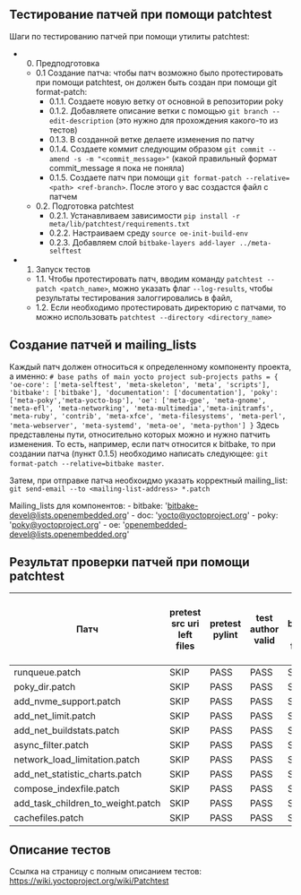 ## Тестирование патчей при помощи patchtest
Шаги по тестированию патчей при помощи утилиты patchtest:
- 0) Предподготовка
    - 0.1 Создание патча: чтобы патч возможно было протестировать при помощи patchtest, он должен быть создан при помощи git format-patch:
        - 0.1.1. Создаете новую ветку от основной в репозитории poky
        - 0.1.2. Добавляете описание ветки с помощью ` git branch --edit-description ` (это нужно для прохождения какого-то из тестов) 
        - 0.1.3. В созданной ветке делаете изменения по патчу
        - 0.1.4. Создаете коммит следующим образом ` git commit --amend -s -m "<commit_message>" ` (какой правильный формат commit_message я пока не поняла)
        - 0.1.5. Создаете патч при помощи ` git format-patch --relative=<path> <ref-branch> `. После этого у вас создастся файл с патчем
    - 0.2. Подготовка patchtest 
        - 0.2.1. Устанавливаем зависимости ` pip install -r meta/lib/patchtest/requirements.txt `
        - 0.2.2. Настраиваем среду ` source oe-init-build-env `
        - 0.2.3. Добавляем слой ` bitbake-layers add-layer ../meta-selftest `
- 1) Запуск тестов
    - 1.1. Чтобы протестировать патч, вводим команду ` patchtest --patch <patch_name> `, можно указать флаг ` --log-results `, чтобы результаты тестирования залоггировались в файл, 
    - 1.2. Если необходимо протестировать директорию с патчами, то можно использовать ` patchtest --directory <directory_name> `
 
## Создание патчей и mailing_lists
Каждый патч должен относиться к определенному компоненту проекта, а именно:
    `
    # base paths of main yocto project sub-projects
    paths = {
        'oe-core': ['meta-selftest', 'meta-skeleton', 'meta', 'scripts'],
        'bitbake': ['bitbake'],
        'documentation': ['documentation'],
        'poky': ['meta-poky','meta-yocto-bsp'],
        'oe': ['meta-gpe', 'meta-gnome', 'meta-efl', 'meta-networking', 'meta-multimedia','meta-initramfs', 'meta-ruby', 'contrib', 'meta-xfce', 'meta-filesystems', 'meta-perl', 'meta-webserver', 'meta-systemd', 'meta-oe', 'meta-python']
        }
    `
Здесь представлены пути, относительно которых можно и нужно патчить изменения. То есть, например, если патч относится к bitbake, то при создании патча (пункт 0.1.5) необходимо написать следующее: ` git format-patch --relative=bitbake master `.

Затем, при отправке патча необхоидмо указать корректный mailing_list:
` git send-email --to <mailing-list-address> *.patch `

Mailing_lists для компонентов:
    - bitbake: 'bitbake-devel@lists.openembedded.org'
    - doc: 'yocto@yoctoproject.org'
    - poky: 'poky@yoctoproject.org'
    - oe: 'openembedded-devel@lists.openembedded.org'


## Результат проверки патчей при помощи patchtest

| Патч                          | pretest src uri left files | pretest pylint | test author valid | test bugzilla entry format | test commit message presence | test commit message user tags | test mbox format | test non-AUH upgrade | test series merge on head | test shortlog format | test shortlog length | test Signed-off-by presence | test target mailing list | test CVE check ignore | test lic files chksum modified not mentioned | test lic files chksum presence | test license presence | test max line length | test src uri left files | test summary presence | test CVE tag format | test Signed-off-by presence | test Upstream-Status presence | test pylint |
|-------------------------------|----------------------------|----------------|-------------------|----------------------------|------------------------------|------------------------------|----------------|-----------------------|--------------------------|----------------------|---------------------|-----------------------------|------------------------|-----------------------|---------------------------------------------|-------------------------------|-----------------------|-----------------------|----------------------------|----------------------|---------------------|-----------------------------|-------------------------------|-----------------------|
| runqueue.patch           | SKIP                       | PASS           | PASS              | SKIP                       | FAIL                         | PASS                         | PASS           | PASS                  | SKIP                       | PASS                   | PASS                 | PASS                        | FAIL                   | SKIP                  | SKIP                                        | SKIP                          | SKIP                  | PASS                  | SKIP                         | SKIP                   | SKIP                 | SKIP                        | SKIP                          | PASS           |
| poky_dir.patch                 | SKIP                       | PASS           | PASS              | SKIP                       | FAIL                         | PASS                         | PASS           | PASS                  | SKIP                       | PASS                   | PASS                 | PASS                        | FAIL                   | SKIP                  | SKIP                                        | SKIP                          | SKIP                  | PASS                  | SKIP                         | SKIP                   | SKIP                 | SKIP                        | SKIP                          | PASS           |
| add_nvme_support.patch             | SKIP                       | PASS           | PASS              | SKIP                       | FAIL                         | PASS                         | PASS           | PASS                  | SKIP                       | PASS                   | PASS                 | PASS                        | FAIL                   | SKIP                  | SKIP                                        | SKIP                          | SKIP                  | PASS                  | SKIP                         | SKIP                   | SKIP                 | SKIP                        | SKIP                          | PASS           |
| add_net_limit.patch                | SKIP                       | PASS           | PASS              | SKIP                       | FAIL                         | PASS                         | PASS           | PASS                  | SKIP                       | PASS                   | PASS                 | PASS                        | FAIL                   | SKIP                  | SKIP                                        | SKIP                          | SKIP                  | PASS                  | SKIP                         | SKIP                   | SKIP                 | SKIP                        | SKIP                          | PASS           |
| add_net_buildstats.patch           | SKIP                       | PASS           | PASS              | SKIP                       | FAIL                         | PASS                         | PASS           | PASS                  | SKIP                       | PASS                   | PASS                 | PASS                        | FAIL                   | SKIP                  | SKIP                                        | SKIP                          | SKIP                  | PASS                  | SKIP                         | SKIP                   | SKIP                 | SKIP                        | SKIP                          | PASS           |
| async_filter.patch             | SKIP                       | PASS           | PASS              | SKIP                       | FAIL                         | PASS                         | PASS           | PASS                  | SKIP                       | PASS                   | PASS                 | PASS                        | FAIL                   | SKIP                  | SKIP                                        | SKIP                          | SKIP                  | PASS                  | SKIP                         | SKIP                   | SKIP                 | SKIP                        | SKIP                          | PASS           |
| network_load_limitation.patch  | SKIP                       | PASS           | PASS              | SKIP                       | FAIL                         | PASS                         | PASS           | PASS                  | SKIP                       | PASS                   | PASS                 | PASS                        | FAIL                   | SKIP                  | SKIP                                        | SKIP                          | SKIP                  | PASS                  | SKIP                         | SKIP                   | SKIP                 | SKIP                        | SKIP                          | PASS           |
| add_net_statistic_charts.patch | SKIP                       | PASS           | PASS              | SKIP                       | FAIL                         | PASS                         | PASS           | PASS                  | SKIP                       | PASS                   | PASS                 | PASS                        | FAIL                   | SKIP                  | SKIP                                        | SKIP                          | SKIP                  | PASS                  | SKIP                         | SKIP                   | SKIP                 | SKIP                        | SKIP                          | PASS           |
| compose_indexfile.patch        | SKIP                       | PASS           | PASS              | SKIP                       | FAIL                         | PASS                         | PASS           | PASS                  | SKIP                       | PASS                   | PASS                 | PASS                        | FAIL                   | SKIP                  | SKIP                                        | SKIP                          | SKIP                  | PASS                  | SKIP                         | SKIP                   | SKIP                 | SKIP                        | SKIP                          | PASS           |
| add_task_children_to_weight.patch        | SKIP                       | PASS           | PASS              | SKIP                       | FAIL                         | PASS                         | PASS           | PASS                  | SKIP                       | PASS                   | PASS                 | PASS                        | FAIL                   | SKIP                  | SKIP                                        | SKIP                          | SKIP                  | PASS                  | SKIP                         | SKIP                   | SKIP                 | SKIP                        | SKIP                          | PASS           |
| cachefiles.patch         | SKIP                       | PASS           | PASS              | SKIP                       | FAIL                         | PASS                         | PASS           | PASS                  | SKIP                       | PASS                   | PASS                 | PASS                        | FAIL                   | SKIP                  | SKIP                                        | SKIP                          | SKIP                  | PASS                  | SKIP                         | SKIP                   | SKIP                 | SKIP                        | SKIP                          | PASS           |


## Описание тестов
Ссылка на страницу с полным описанием тестов: https://wiki.yoctoproject.org/wiki/Patchtest

